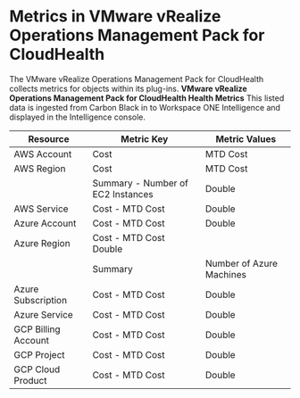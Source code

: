 # Metrics in VMware vRealize Operations Management Pack for CloudHealth
The VMware vRealize Operations Management Pack for CloudHealth collects metrics for objects within its plug-ins.
**VMware vRealize Operations Management Pack for CloudHealth Health Metrics**
This listed data is ingested from Carbon Black in to Workspace ONE Intelligence and displayed in the Intelligence console.

| Resource | Metric Key    | Metric Values           |
|----------|---------------|-------------------------|
|AWS Account|	Cost | MTD Cost	|Double|
|AWS Region|	Cost | MTD Cost	|Double|
||Summary - Number of EC2 Instances	|Double|
|AWS Service|	Cost - MTD Cost	|Double|
|Azure Account|	Cost - MTD Cost	|Double|
|Azure Region|	Cost - MTD Cost	Double|
||Summary | Number of Azure Machines	|Double|
|Azure Subscription|	Cost - MTD Cost	|Double|
|Azure Service|	Cost - MTD Cost	|Double|
|GCP Billing Account|	Cost - MTD Cost	|Double|
|GCP Project|	Cost - MTD Cost	|Double|
|GCP Cloud Product|	Cost - MTD Cost	|Double|
